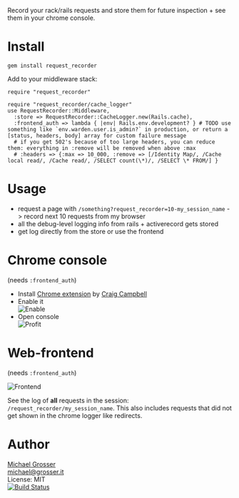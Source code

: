 Record your rack/rails requests and store them for future inspection + see them in your chrome console.

Install
=======

    gem install request_recorder

Add to your middleware stack:

    require "request_recorder"

    require "request_recorder/cache_logger"
    use RequestRecorder::Middleware,
      :store => RequestRecorder::CacheLogger.new(Rails.cache),
      :frontend_auth => lambda { |env| Rails.env.development? } # TODO use something like `env.warden.user.is_admin?` in production, or return a [status, headers, body] array for custom failure message
      # if you get 502's because of too large headers, you can reduce them: everything in :remove will be removed when above :max
      # :headers => {:max => 10_000, :remove => [/Identity Map/, /Cache local read/, /Cache read/, /SELECT count(\*)/, /SELECT \* FROM/] }

Usage
=====

 - request a page with `/something?request_recorder=10-my_session_name` -> record next 10 requests from my browser
 - all the debug-level logging info from rails + activerecord gets stored
 - get log directly from the store or use the frontend

Chrome console
==============
(needs `:frontend_auth`)

 - Install [Chrome extension](https://chrome.google.com/webstore/detail/chrome-logger/noaneddfkdjfnfdakjjmocngnfkfehhd) by [Craig Campbell](http://craig.is)
 - Enable it<br/> ![Enable](http://cdn.craig.is/img/chromelogger/toggle.gif)
 - Open console<br/> ![Profit](https://dl.dropboxusercontent.com/u/2670385/Web/request_recorder_output.png)

Web-frontend
========
(needs `:frontend_auth`)

![Frontend](https://dl.dropboxusercontent.com/u/2670385/Web/request_recorder_frontend.png)

See the log of **all** requests in the session: `/request_recorder/my_session_name`.
This also includes requests that did not get shown in the chrome logger like redirects.

Author
======
[Michael Grosser](http://grosser.it)<br/>
michael@grosser.it<br/>
License: MIT<br/>
[![Build Status](https://travis-ci.org/grosser/request_recorder.png)](https://travis-ci.org/grosser/request_recorder)
